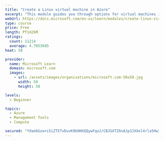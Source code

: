 ```yaml
---
title: "Create a Linux virtual machine in Azure"
excerpt: "This module guides you through options for virtual machines in Azure, creating and connecting a Linux virtual machine, and configuring your network settings."
webUrl: https://docs.microsoft.com/en-us/learn/modules/create-linux-virtual-machine-in-azure/
type: course
price: Free
length: PT1H26M
ratings:
  count: 11214
  average: 4.7053685
heat: 58

provider:
  name: Microsoft Learn
  domain: microsoft.com
  images:
    - url: /assets/images/organizations/microsoft.com-50x50.jpg
      width: 50
      height: 50

levels:
  - Beginner

topics:
  - Azure
  - Management Tools
  - Compute

secured: "YdaebGzw+i5iZT5TvDuvK9bOKKQQywFqoJ/CBJGXTZ9sAJp3JXXel4rla5Hw3nbjj1H126/X8mZfzrswRWINnBW0t+tVN8tZGWJP43M8vFfGPnYBhenE0FJGfUHOh2J5Pf4yoxQOBgkXCoUAE4ASI/r6SUo9pYWDLJGXeGJ9WmZzVXKfKEPo8YmZej6RrkiEVc8lVwMHwKbfLyoLveI2hJoAPCYshXYwPAPZQ2OrVNa3jRVVov652HAgLkQTeyzmdak16G0d7F3GEl+PrqY08OL3UYjNODx/fjpDCWTgnM07bjgfpCgJduv/JUtnwghuRDPrrNpACuRgG6SzCZlXaEX0fvSCmwuP1gswBkpuSetVoV+VC5vLT4EJEbFkseRXlY28LR7WGpO4HL6MJpdHQueBZTn8BOMSqt4RFXambDQ=;Hh//dtNYdfBCAdSCYAf3CA=="
---
```


